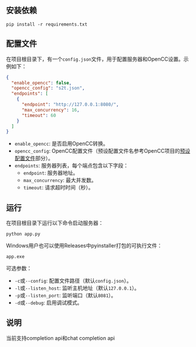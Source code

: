 ## 安装依赖
```
pip install -r requirements.txt
```

## 配置文件

在项目根目录下，有一个`config.json`文件，用于配置服务器和OpenCC设置。示例如下：
```json
{
  "enable_opencc": false,
  "opencc_config": "s2t.json",
  "endpoints": [
    {
      "endpoint": "http://127.0.0.1:8080/",
      "max_concurrency": 16,
      "timeout": 60
    }
  ]
}
```
- `enable_opencc`: 是否启用OpenCC转换。
- `opencc_config`: OpenCC配置文件（预设配置文件名参考OpenCC项目的[预设配置文件](https://github.com/BYVoid/OpenCC?tab=readme-ov-file#%E9%A0%90%E8%A8%AD%E9%85%8D%E7%BD%AE%E6%96%87%E4%BB%B6)部分）。
- `endpoints`: 服务器列表，每个端点包含以下字段：
  - `endpoint`: 服务器地址。
  - `max_concurrency`: 最大并发数。
  - `timeout`: 请求超时时间（秒）。

## 运行

在项目根目录下运行以下命令启动服务器：
```
python app.py
```
Windows用户也可以使用Releases中pyinstaller打包的可执行文件：
```
app.exe
```
可选参数：
- `-c`或`--config`: 配置文件路径（默认`config.json`）。
- `-l`或`--listen_host`: 监听主机地址（默认`127.0.0.1`）。
- `-p`或`--listen_port`: 监听端口（默认`8081`）。
- `-d`或`--debug`: 启用调试模式。

## 说明
当前支持completion api和chat completion api
